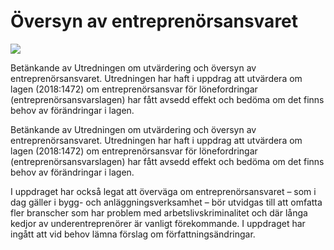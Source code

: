 # Översyn av entreprenörsansvaret

![](/contentassets/282bbee54e60444aa302b0d1842245e2/sou-2023-26-omslagets-framsida.jpg?width=150&quality=85)

Betänkande av Utredningen om utvärdering och översyn av entreprenörsansvaret. Utredningen har haft i uppdrag att utvärdera om lagen (2018:1472) om entreprenörsansvar för lönefordringar (entreprenörsansvarslagen) har fått avsedd effekt och bedöma om det finns behov av förändringar i lagen.

Betänkande av Utredningen om utvärdering och översyn av entreprenörsansvaret. Utredningen har haft i uppdrag att utvärdera om lagen (2018:1472) om entreprenörsansvar för lönefordringar (entreprenörsansvarslagen) har fått avsedd effekt och bedöma om det finns behov av förändringar i lagen.

I uppdraget har också legat att överväga om entreprenörsansvaret – som i dag gäller i bygg- och anläggningsverksamhet – bör utvidgas till att omfatta fler branscher som har problem med arbetslivskriminalitet och där långa kedjor av underentreprenörer är vanligt förekommande. I uppdraget har ingått att vid behov lämna förslag om författningsändringar.
